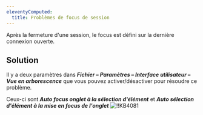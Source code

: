 ```yaml
---
eleventyComputed:
  title: Problèmes de focus de session
---
```

Après la fermeture d'une session, le focus est défini sur la dernière connexion ouverte.
## Solution
Il y a deux paramètres dans ***Fichier – Paramètres – Interface utilisateur – Vue en arborescence*** que vous pouvez activer/désactiver pour résoudre ce problème.

Ceux-ci sont ***Auto focus onglet à la sélection d'élément*** et ***Auto sélection d'élément à la mise en focus de l'onglet***
![!!KB4081](https://cdnweb.devolutions.net/docs/docs_en_kb_KB4081.png)
